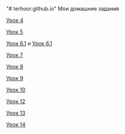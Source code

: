 "# terhoor.github.io" 
Мои домашние задания

[Урок 4](https://terhoor.github.io/lesson_6.1/ "Урок 4" )

[Урок 5](https://terhoor.github.io/lesson_5 "Урок 5" )

[Урок 6.1](https://terhoor.github.io/lesson_6.1 "Урок 6.1" ) и [Урок 6.1](terhoor.github.io/lesson_6.2 "Урок 6.2" )

[Урок 7](https://terhoor.github.io/lesson_7 "Урок 7" )

[Урок 8](https://terhoor.github.io/lesson_8 "Урок 8" )

[Урок 9](https://terhoor.github.io/lesson_9 "Урок 9" )

[Урок 10](https://github.com/terhoor/terhoor.github.io/blob/master/lesson_10/main.less/ "Урок 10" )

[Урок 12](https://terhoor.github.io/lesson_4 "Урок 12" )

[Урок 13](https://terhoor.github.io/lesson_4 "Урок 13" )

[Урок 14](https://terhoor.github.io/lesson_4 "Урок 14" )
